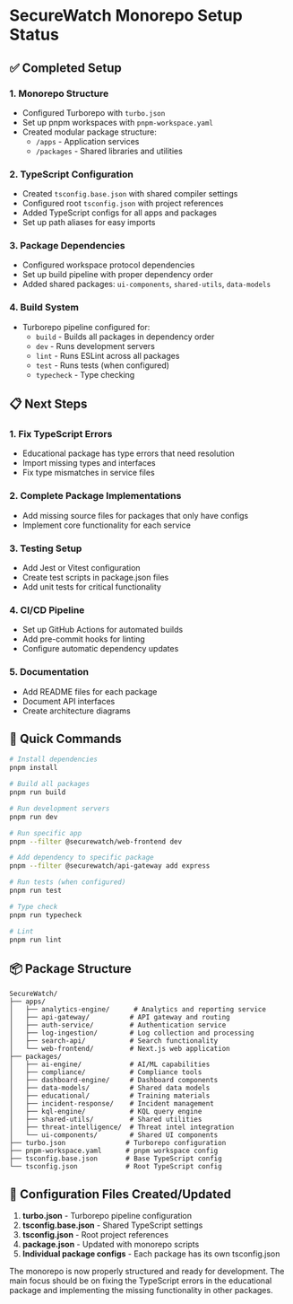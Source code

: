# SecureWatch Monorepo Setup Status

## ✅ Completed Setup

### 1. **Monorepo Structure**
- Configured Turborepo with `turbo.json`
- Set up pnpm workspaces with `pnpm-workspace.yaml`
- Created modular package structure:
  - `/apps` - Application services
  - `/packages` - Shared libraries and utilities

### 2. **TypeScript Configuration**
- Created `tsconfig.base.json` with shared compiler settings
- Configured root `tsconfig.json` with project references
- Added TypeScript configs for all apps and packages
- Set up path aliases for easy imports

### 3. **Package Dependencies**
- Configured workspace protocol dependencies
- Set up build pipeline with proper dependency order
- Added shared packages: `ui-components`, `shared-utils`, `data-models`

### 4. **Build System**
- Turborepo pipeline configured for:
  - `build` - Builds all packages in dependency order
  - `dev` - Runs development servers
  - `lint` - Runs ESLint across all packages
  - `test` - Runs tests (when configured)
  - `typecheck` - Type checking

## 📋 Next Steps

### 1. **Fix TypeScript Errors**
- Educational package has type errors that need resolution
- Import missing types and interfaces
- Fix type mismatches in service files

### 2. **Complete Package Implementations**
- Add missing source files for packages that only have configs
- Implement core functionality for each service

### 3. **Testing Setup**
- Add Jest or Vitest configuration
- Create test scripts in package.json files
- Add unit tests for critical functionality

### 4. **CI/CD Pipeline**
- Set up GitHub Actions for automated builds
- Add pre-commit hooks for linting
- Configure automatic dependency updates

### 5. **Documentation**
- Add README files for each package
- Document API interfaces
- Create architecture diagrams

## 🚀 Quick Commands

```bash
# Install dependencies
pnpm install

# Build all packages
pnpm run build

# Run development servers
pnpm run dev

# Run specific app
pnpm --filter @securewatch/web-frontend dev

# Add dependency to specific package
pnpm --filter @securewatch/api-gateway add express

# Run tests (when configured)
pnpm run test

# Type check
pnpm run typecheck

# Lint
pnpm run lint
```

## 📦 Package Structure

```
SecureWatch/
├── apps/
│   ├── analytics-engine/      # Analytics and reporting service
│   ├── api-gateway/          # API gateway and routing
│   ├── auth-service/         # Authentication service
│   ├── log-ingestion/        # Log collection and processing
│   ├── search-api/           # Search functionality
│   └── web-frontend/         # Next.js web application
├── packages/
│   ├── ai-engine/            # AI/ML capabilities
│   ├── compliance/           # Compliance tools
│   ├── dashboard-engine/     # Dashboard components
│   ├── data-models/          # Shared data models
│   ├── educational/          # Training materials
│   ├── incident-response/    # Incident management
│   ├── kql-engine/           # KQL query engine
│   ├── shared-utils/         # Shared utilities
│   ├── threat-intelligence/  # Threat intel integration
│   └── ui-components/        # Shared UI components
├── turbo.json               # Turborepo configuration
├── pnpm-workspace.yaml      # pnpm workspace config
├── tsconfig.base.json       # Base TypeScript config
└── tsconfig.json            # Root TypeScript config
```

## 🔧 Configuration Files Created/Updated

1. **turbo.json** - Turborepo pipeline configuration
2. **tsconfig.base.json** - Shared TypeScript settings
3. **tsconfig.json** - Root project references
4. **package.json** - Updated with monorepo scripts
5. **Individual package configs** - Each package has its own tsconfig.json

The monorepo is now properly structured and ready for development. The main focus should be on fixing the TypeScript errors in the educational package and implementing the missing functionality in other packages.